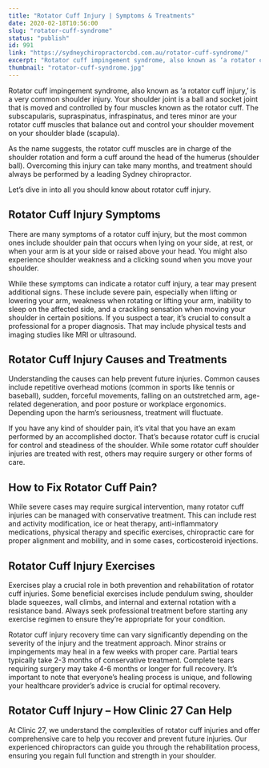 ```yaml
---
title: "Rotator Cuff Injury | Symptoms & Treatments"
date: 2020-02-18T10:56:00
slug: "rotator-cuff-syndrome"
status: "publish"
id: 991
link: "https://sydneychiropractorcbd.com.au/rotator-cuff-syndrome/"
excerpt: "Rotator cuff impingement syndrome, also known as ‘a rotator cuff injury,’ is a very common shoulder injury. Your shoulder joint is a ball and socket joint that is moved and controlled by four muscles known as the rotator cuff. The subscapularis, supraspinatus, infraspinatus, and teres minor are your rotator cuff muscles that balance out and […]"
thumbnail: "rotator-cuff-syndrome.jpg"
---
```


Rotator cuff impingement syndrome, also known as ‘a rotator cuff injury,’ is a very common shoulder injury. Your shoulder joint is a ball and socket joint that is moved and controlled by four muscles known as the rotator cuff. The subscapularis, supraspinatus, infraspinatus, and teres minor are your rotator cuff muscles that balance out and control your shoulder movement on your shoulder blade (scapula).

As the name suggests, the rotator cuff muscles are in charge of the shoulder rotation and form a cuff around the head of the humerus (shoulder ball). Overcoming this injury can take many months, and treatment should always be performed by a leading Sydney chiropractor.

Let’s dive in into all you should know about rotator cuff injury.

## Rotator Cuff Injury Symptoms

There are many symptoms of a rotator cuff injury, but the most common ones include shoulder pain that occurs when lying on your side, at rest, or when your arm is at your side or raised above your head. You might also experience shoulder weakness and a clicking sound when you move your shoulder.

While these symptoms can indicate a rotator cuff injury, a tear may present additional signs. These include severe pain, especially when lifting or lowering your arm, weakness when rotating or lifting your arm, inability to sleep on the affected side, and a crackling sensation when moving your shoulder in certain positions. If you suspect a tear, it’s crucial to consult a professional for a proper diagnosis. That may include physical tests and imaging studies like MRI or ultrasound.

## Rotator Cuff Injury Causes and Treatments

Understanding the causes can help prevent future injuries. Common causes include repetitive overhead motions (common in sports like tennis or baseball), sudden, forceful movements, falling on an outstretched arm, age-related degeneration, and poor posture or workplace ergonomics. Depending upon the harm’s seriousness, treatment will fluctuate.

If you have any kind of shoulder pain, it’s vital that you have an exam performed by an accomplished doctor. That’s because rotator cuff is crucial for control and steadiness of the shoulder. While some rotator cuff shoulder injuries are treated with rest, others may require surgery or other forms of  care.


## How to Fix Rotator Cuff Pain?

While severe cases may require surgical intervention, many rotator cuff injuries can be managed with conservative treatment. This can include rest and activity modification, ice or heat therapy, anti-inflammatory medications, physical therapy and specific exercises, chiropractic care for proper alignment and mobility, and in some cases, corticosteroid injections.

## Rotator Cuff Injury Exercises

Exercises play a crucial role in both prevention and rehabilitation of rotator cuff injuries. Some beneficial exercises include pendulum swing, shoulder blade squeezes, wall climbs, and internal and external rotation with a resistance band. Always seek professional treatment before starting any exercise regimen to ensure they’re appropriate for your condition.

Rotator cuff injury recovery time can vary significantly depending on the severity of the injury and the treatment approach. Minor strains or impingements may heal in a few weeks with proper care. Partial tears typically take 2-3 months of conservative treatment. Complete tears requiring surgery may take 4-6 months or longer for full recovery. It’s important to note that everyone’s healing process is unique, and following your healthcare provider’s advice is crucial for optimal recovery.

## Rotator Cuff Injury – How Clinic 27 Can Help

At Clinic 27, we understand the complexities of rotator cuff injuries and offer comprehensive care to help you recover and prevent future injuries. Our experienced chiropractors can guide you through the rehabilitation process, ensuring you regain full function and strength in your shoulder.
